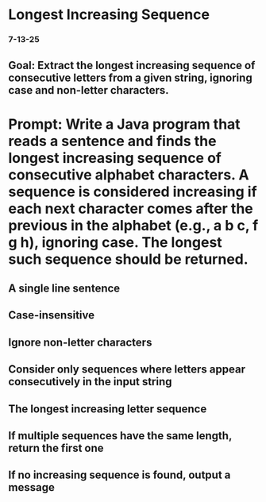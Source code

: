 # Longest Increasing Sequence

### 7-13-25

## Goal: Extract the longest increasing sequence of consecutive letters from a given string, ignoring case and non-letter characters.

# Prompt: Write a Java program that reads a sentence and finds the longest increasing sequence of consecutive alphabet characters. A sequence is considered increasing if each next character comes after the previous in the alphabet (e.g., a b c, f g h), ignoring case. The longest such sequence should be returned.

## A single line sentence

## Case-insensitive

## Ignore non-letter characters

## Consider only sequences where letters appear consecutively in the input string

## The longest increasing letter sequence

## If multiple sequences have the same length, return the first one

## If no increasing sequence is found, output a message